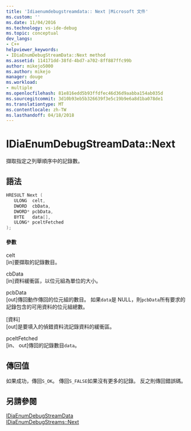 ```yaml
---
title: 'Idiaenumdebugstreamdata:: Next |Microsoft 文件'
ms.custom: ''
ms.date: 11/04/2016
ms.technology: vs-ide-debug
ms.topic: conceptual
dev_langs:
- C++
helpviewer_keywords:
- IDiaEnumDebugStreamData::Next method
ms.assetid: 114171dd-38fd-4bd7-a702-8ff887ffc99b
author: mikejo5000
ms.author: mikejo
manager: douge
ms.workload:
- multiple
ms.openlocfilehash: 81e816edd5b93ffdfec46d36d9aabba154ab035d
ms.sourcegitcommit: 3d10b93eb5b326639f3e5c19b9e6a8d1ba078de1
ms.translationtype: MT
ms.contentlocale: zh-TW
ms.lasthandoff: 04/18/2018
---
```

# <a name="idiaenumdebugstreamdatanext"></a>IDiaEnumDebugStreamData::Next
擷取指定之列舉順序中的記錄數。  
  
## <a name="syntax"></a>語法  
  
```C++  
HRESULT Next (   
   ULONG  celt,  
   DWORD  cbData,  
   DWORD* pcbData,  
   BYTE   data[],  
   ULONG* pceltFetched  
);  
```  
  
#### <a name="parameters"></a>參數  
 celt  
 [in]要擷取的記錄數目。  
  
 cbData  
 [in]資料緩衝區，以位元組為單位的大小。  
  
 pcbData  
 [out]傳回動作傳回的位元組的數目。 如果`data`是 NULL，則`pcbData`所有要求的記錄包含的可用資料的位元組總數。  
  
 [資料]  
 [out]是要填入的偵錯資料流記錄資料的緩衝區。  
  
 pceltFetched  
 [in、 out]傳回的記錄數目`data`。  
  
## <a name="return-value"></a>傳回值  
 如果成功，傳回`S_OK`。 傳回`S_FALSE`如果沒有更多的記錄。 反之則傳回錯誤碼。  
  
## <a name="see-also"></a>另請參閱  
 [IDiaEnumDebugStreamData](../../debugger/debug-interface-access/idiaenumdebugstreamdata.md)   
 [IDiaEnumDebugStreams::Next](../../debugger/debug-interface-access/idiaenumdebugstreams-next.md)